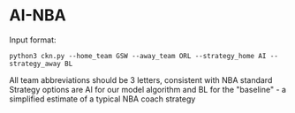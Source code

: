 # AI-NBA

Input format:
```
python3 ckn.py --home_team GSW --away_team ORL --strategy_home AI -- strategy_away BL
```

All team abbreviations should be 3 letters, consistent with NBA standard
Strategy options are AI for our model algorithm and BL for the "baseline" - a simplified estimate of a typical NBA coach strategy

